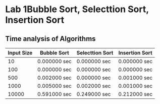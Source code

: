 # Lab 1Bubble Sort, Selecttion Sort, Insertion Sort
## Time analysis of Algorithms

| Input Size | Bubble Sort  | Selecttion Sort | Insertion Sort |
|------------|--------------|-----------------|----------------|
| 10         | 0.000000 sec | 0.000000 sec    |  0.000000 sec  |
| 100        | 0.000000 sec | 0.000000 sec    |  0.000000 sec  |
| 500        | 0.002000 sec | 0.000000 sec    |  0.001000 sec  |
| 1000       | 0.005000 sec | 0.002000 sec    |  0.001000 sec  |
| 10000      | 0.591000 sec | 0.249000 sec    |  0.212000 sec  |